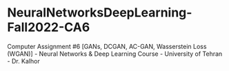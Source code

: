 # NeuralNetworksDeepLearning-Fall2022-CA6
Computer Assignment #6 [GANs, DCGAN, AC-GAN, Wasserstein Loss (WGAN)] - Neural Networks &amp; Deep Learning Course - University of Tehran - Dr. Kalhor
